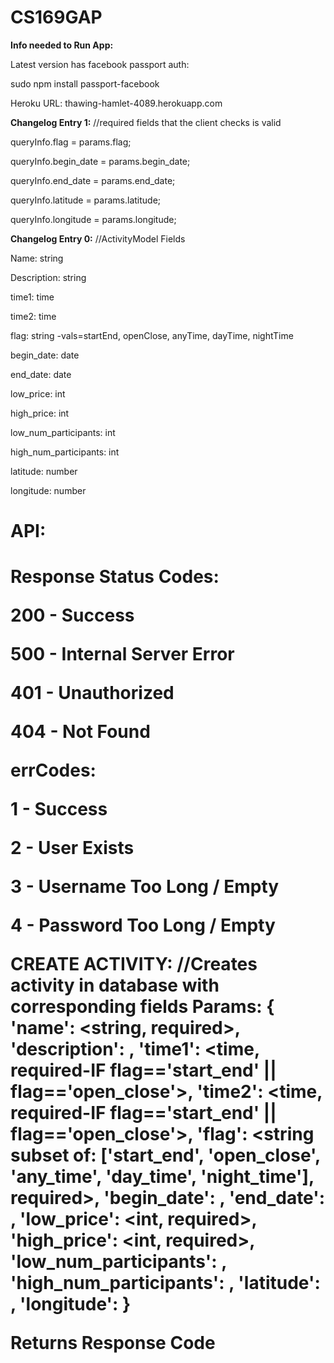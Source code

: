 CS169GAP
========
<b>Info needed to Run App:</b>
	<p>Latest version has facebook passport auth:</p> 
	<p>sudo npm install passport-facebook</p>
	<p>Heroku URL: thawing-hamlet-4089.herokuapp.com</p>

<b>Changelog Entry 1:</b>
	//required fields that the client checks is valid
    <p>queryInfo.flag = params.flag;</p>
    <p>queryInfo.begin_date = params.begin_date;</p>
    <p>queryInfo.end_date = params.end_date;</p>
    <p>queryInfo.latitude = params.latitude;</p>
    <p>queryInfo.longitude = params.longitude;</p>

<b>Changelog Entry 0:</b>
	//ActivityModel Fields
	<p>Name: string</p>
	<p>Description: string</p>
	<p>time1: time</p>
	<p>time2: time</p>
	<p>flag: string -vals=startEnd, openClose, anyTime, dayTime, nightTime</p>
	<p>begin_date: date</p>
	<p>end_date: date</p>
	<p>low_price: int</p>
	<p>high_price: int</p>
	<p>low_num_participants: int</p>
	<p>high_num_participants: int</p>
	<p>latitude: number</p>
	<p>longitude: number</p>


<h1>API:<h1>

<b>Response Status Codes:<b>
	<p>200 - Success</p>
	<p>500 - Internal Server Error</p>
	<p>401 - Unauthorized</p>
	<p>404 - Not Found</p>

<b>errCodes:</b>
	<p>1 - Success</p>
	<p>2 - User Exists</p>
	<p>3 - Username Too Long / Empty</p>
	<p>4 - Password Too Long / Empty</p>


CREATE ACTIVITY:
//Creates activity in database with corresponding fields
Params: {
		'name': <string, required>,
		'description': <string>,
		'time1': <time, required-IF flag=='start_end' || flag=='open_close'>,
		'time2': <time, required-IF flag=='start_end' || flag=='open_close'>,
		'flag': <string subset of: ['start_end', 'open_close', 'any_time', 'day_time', 'night_time'], required>,
		'begin_date': <date>,
		'end_date': <date>,
		'low_price': <int, required>,
		'high_price': <int, required>,
		'low_num_participants': <int>,
		'high_num_participants': <int>,
		'latitude': <number>,
		'longitude': <number>
	}

Returns Response Code